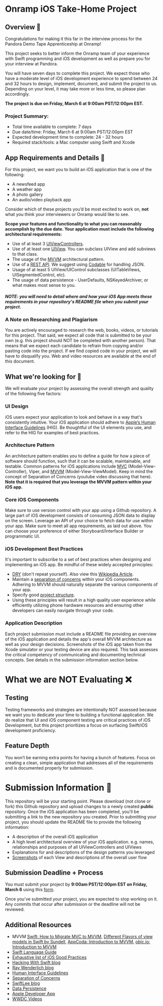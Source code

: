 # Onramp iOS Take-Home Project 

## Overview 🍎

Congratulations for making it this far in the interview process for the Pandora Demo Tape Apprenticeship at Onramp!

This project seeks to better inform the Onramp team of your experience with Swift programming and iOS development as well as prepare you for your interview at Pandora.

You will have seven days to complete this project. We expect those who have a moderate level of iOS development experience to spend between 24 and 32 hours to design, implement, document, and submit the project to us. Depending on your level, it may take more or less time, so please plan accordingly.

**The project is due on Friday, March 6 at 9:00am PST/12:00pm EST.**

### Project Summary:
* Total time available to complete: 7 days
* Due date/time: Friday, March 6 at 9:00am PST/12:00pm EST
* Expected development time to complete: 24 - 32 hours 
* Required stack/tools: a Mac computer using Swift and Xcode

## App Requirements and Details 🔎

For this project, we want you to build an iOS application that is one of the following: 
* A newsfeed app
* A weather app
* A photo gallery
* An audio/video playback app

Consider which of these projects you’d be most excited to work on, **not** what you think your interviewers or Onramp would like to see. 

**Scope your features and functionality to what you can reasonably accomplish by the due date. Your application must include the following architectural requirements:** 

* Use of at least 3 [UIViewControllers](https://developer.apple.com/documentation/uikit/uiviewcontroller).
* Use of at least one [UIView](https://developer.apple.com/documentation/uikit/uiview). You can subclass UIView and add subviews to that class.
* The usage of the [MVVM](https://www.raywenderlich.com/34-design-patterns-by-tutorials-mvvm) architectural pattern.
* Use of a [REST API](https://medium.com/@arteko/the-best-way-to-use-rest-apis-in-swift-95e10696c980). We suggest using [Codable](https://developer.apple.com/documentation/foundation/archives_and_serialization/encoding_and_decoding_custom_types) for handling JSON.
* Usage of at least 5 UIView/UIControl subclasses (UITableViews, UISegmentedControl, etc).
* The usage of data persistence - UserDefaults, NSKeyedArchiver, or what makes most sense to you. 

##### NOTE: you will need to detail where and how your iOS App meets these requirements in your repository's README file when you submit your project.


### A Note on Researching and Plagiarism

You are actively encouraged to research the web, books, videos, or tutorials for this project. That said, we expect all code that is submitted to be your own (e.g. this project should NOT be completed with another person). That means that we expect each candidate to refrain from copying and/or pasting code into the project. If we find copied code in your project, we will have to disqualify you. Web and video resources are available at the end of this document.

## What we're looking for 🚀

We will evaluate your project by assessing the overall strength and quality of the following five factors:

### UI Design

iOS users expect your application to look and behave in a way that's consistently intuitive. Your iOS application should adhere to [Apple’s Human Interface Guidelines](https://developer.apple.com/design/human-interface-guidelines/ios/overview/themes/) (HIG). Be thoughtful of the UI elements you use, and refer to the HIG for examples of best practices. 

### Architecture Pattern 

An architecture pattern enables you to define a guide for how a piece of software should function, such that it can be scalable, maintainable, and testable. Common patterns for iOS applications include [MVC](https://www.raywenderlich.com/1000705-model-view-controller-mvc-in-ios-a-modern-approach) (Model-View-Controller), Viper, and [MVVM](https://www.raywenderlich.com/34-design-patterns-by-tutorials-mvvm) (Model-View-ViewModel). Keep in mind the concept of Separation of Concerns (youtube video discussing that here). **Note that it is required that you leverage the MVVM pattern within your iOS app.**

### Core iOS Components

Make sure to use version control with your app using a Github repository. 
A large part of iOS development consists of consuming JSON data to display on the screen. Leverage an API of your choice to fetch data for use within your app. Make sure to meet all app requirements, as laid out above. You can choose your preference of either Storyboard/Interface Builder or programmatic UI.

### iOS Development Best Practices

It's important to subscribe to a set of best practices when designing and implementing an iOS app. Be mindful of these widely accepted principles:

* [DRY](https://code.tutsplus.com/tutorials/3-key-software-principles-you-must-understand--net-25161) (don't repeat yourself). Also view this [Wikipedia Article](https://en.wikipedia.org/wiki/Don%27t_repeat_yourself).
* Maintain a [separation of concerns](https://youtu.be/hIaPdjS5GNo?t=163) within your iOS components. Adhering to MVVM should naturally separate the various components of your app.
* Specify good [project structure](https://www.swiftbysundell.com/articles/structuring-swift-code/).
* Using these principles will result in a high quality user experience while efficiently utilizing phone hardware resources and ensuring other developers can easily navigate through your code.

### Application Description

Each project submission must include a README file providing an overview of the iOS application and details the app's overall MVVM architecture as well as your design decisions. Screenshots of the iOS app taken from the Xcode simulator or your testing device are also required. This task assesses the critical competency of communicating and documenting technical concepts. See details in the submission information section below.

# What we are NOT Evaluating ❌

## Testing

Testing frameworks and strategies are intentionally NOT assessed because we want you to dedicate your time to building a functional application. We do realize that UI and iOS component testing are critical practices of iOS Development, but this project prioritizes a focus on surfacing Swift/iOS development proficiency.

## Feature Depth

You won’t be earning extra points for having a bunch of features. Focus on creating a clean, simple application that addresses all of the requirements and is documented properly for submission.

# Submission Information 🎇

This repository will be your starting point. Please download (not clone or fork) this Github repository and upload changes to a newly created **public** repository. Once the iOS application has been completed, you'll be submitting a link to the new repository you created. Prior to submitting your project, you should update the README file to provide the following information:

* A description of the overall iOS application
* A high level architectural overview of your iOS application. e.g. names, relationships and purposes of all UIViewControllers and UIViews
* Explanations for and descriptions of the design patterns you leveraged
* [Screenshots](https://stackoverflow.com/questions/7092613/take-screenshots-in-the-ios-simulator) of each View and descriptions of the overall user flow

## Submission Deadline + Process

You must submit your project by **9:00am PST/12:00pm EST on Friday, March 6** using this [form](https://docs.google.com/forms/d/e/1FAIpQLSfVu3xnF7UsgZIItpW36ggH9ASrhfozUl3Jo2lwse3tP4bAxg/viewform). 

Once you’ve submitted your project, you are expected to stop working on it. Any commits that occur after submission or the deadline will not be reviewed. 

## Additional Resources
* MVVM [Swift: How to Migrate MVC to MVVM](https://www.youtube.com/watch?v=n06RE9A_8Ks), [Different Flavors of view models in Swift by Sundell](https://www.swiftbysundell.com/articles/different-flavors-of-view-models-in-swift/), [AppCoda: Introduction to MVVM](https://www.appcoda.com/mvvm-vs-mvc/), [objc.io: Introduction to MVVM](https://www.appcoda.com/mvvm-vs-mvc/)
* [Swift Language Guide](https://docs.swift.org/swift-book/LanguageGuide/TheBasics.html)
* [Exhaustive list of iOS Good Practices](https://github.com/futurice/ios-good-practices) 
* [Hacking With Swift blog](https://www.hackingwithswift.com/)
* [Ray Wenderlich blog](https://www.raywenderlich.com/)
* [Human Interface Guidelines](https://developer.apple.com/design/human-interface-guidelines/ios/overview/themes/)
* [Separation of Concerns](https://www.youtube.com/watch?v=VtF6aebWe58&feature=youtu.be)
* [SwiftLee blog](https://www.avanderlee.com/)
* [Data Persistence](https://developer.apple.com/library/archive/referencelibrary/GettingStarted/DevelopiOSAppsSwift/PersistData.html)
* [Apple Developer App](https://apps.apple.com/us/app/apple-developer/id640199958)
* [WWDC Videos](https://developer.apple.com/videos/)
